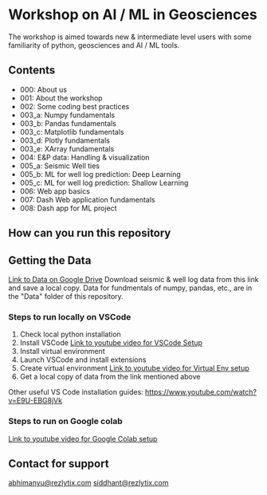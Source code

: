 # Workshop on AI / ML in Geosciences

The workshop is aimed towards new & intermediate level users with some familiarity of python, geosciences and AI / ML tools.

## Contents
* 000: About us
* 001: About the workshop
* 002: Some coding best practices
* 003_a: Numpy fundamentals
* 003_b: Pandas fundamentals
* 003_c: Matplotlib fundamentals
* 003_d: Plotly fundamentals
* 003_e: XArray fundamentals
* 004: E&P data: Handling & visualization
* 005_a: Seismic Well ties 
* 005_b: ML for well log prediction: Deep Learning
* 005_c: ML for well log prediction: Shallow Learning
* 006: Web app basics
* 007: Dash Web application fundamentals
* 008: Dash app for ML project

## How can you run this repository

## Getting the Data

[Link to Data on Google Drive](https://drive.google.com/drive/folders/16rCYKklQs-Jt5iVp1Gvfiu25ATz-BQ2D?usp=sharing)
Download seismic & well log data from this link and save a local copy.
Data for fundmentals of numpy, pandas, etc., are in the "Data" folder of this repository.

### Steps to run locally on VSCode

1. Check local python installation 
2. Install VSCode [Link to youtube video for VSCode Setup](https://www.youtube.com/watch?v=SYRwSyjD8oI)
3. Install virtual environment
4. Launch VSCode and install extensions 
5. Create virtual environment [Link to youtube video for Virtual Env setup](https://www.youtube.com/watch?v=z2FSUtflnbY)
6. Get a local copy of data from the link mentioned above

Other useful VS Code installation guides:
https://www.youtube.com/watch?v=E9U-EBG8jVk


### Steps to run on Google colab
[Link to youtube video for Google Colab setup](https://www.youtube.com/watch?v=PA1WPr0o_DY)

## Contact for support
abhimanyu@rezlytix.com
siddhant@rezlytix.com
